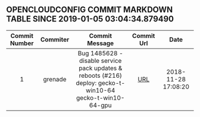 ## OPENCLOUDCONFIG COMMIT MARKDOWN TABLE SINCE 2019-01-05 03:04:34.879490

| Commit Number | Commiter | Commit Message | Commit Url | Date | 
|:---:|:----:|:----------------------------------:|:------:|:----:| 
|1|grenade|Bug 1485628 - disable service pack updates & reboots (#216)  deploy: gecko-t-win10-64 gecko-t-win10-64-gpu|[URL](https://github.com/mozilla-releng/OpenCloudConfig/commit/3c874a7b7ab236ec1939728b43451e44eb50ff6f)|2018-11-28 17:08:20



